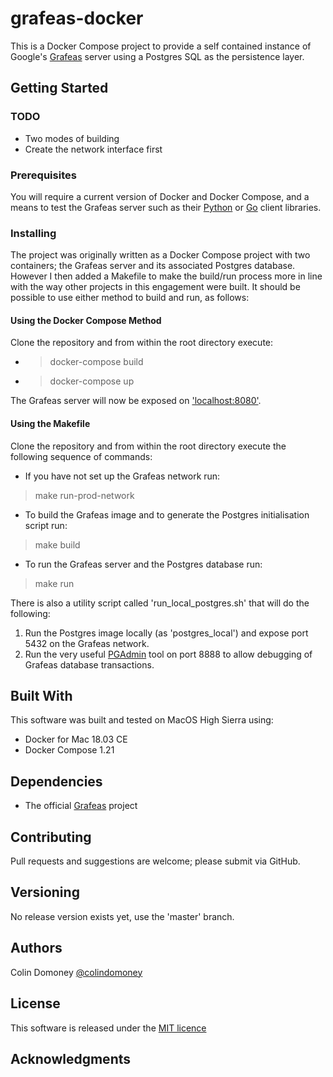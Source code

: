 # grafeas-docker

This is a Docker Compose project to provide a self contained instance of Google's [Grafeas](https://grafeas.io/) server using a Postgres SQL as the persistence layer.

## Getting Started

### TODO

* Two modes of building
* Create the network interface first

### Prerequisites

You will require a current version of Docker and Docker Compose, and a means to test the Grafeas server such as their [Python](https://github.com/grafeas/client-python) or [Go](https://github.com/grafeas/client-go) client libraries.

### Installing

The project was originally written as a Docker Compose project with two containers; the Grafeas server and its associated Postgres database. However I then added a Makefile to make the build/run process more in line with the way other projects in this engagement were built. It should be possible to use either method to build and run, as follows:

#### Using the Docker Compose Method

Clone the repository and from within the root directory execute:

* > docker-compose build
* > docker-compose up

The Grafeas server will now be exposed on ['localhost:8080'](localhost:8080).

#### Using the Makefile

Clone the repository and from within the root directory execute the following sequence of commands:

* If you have not set up the Grafeas network run:
> make run-prod-network

* To build the Grafeas image and to generate the Postgres initialisation script run:
> make build

* To run the Grafeas server and the Postgres database run: 
> make run

There is also a utility script called 'run_local_postgres.sh' that will do the following:

1. Run the Postgres image locally (as 'postgres_local') and expose port 5432 on the Grafeas network.
2. Run the very useful [PGAdmin](https://www.pgadmin.org/) tool on port 8888 to allow debugging of Grafeas database transactions. 

## Built With

This software was built and tested on MacOS High Sierra using:

* Docker for Mac 18.03 CE
* Docker Compose 1.21

## Dependencies

* The official [Grafeas](https://github.com/grafeas/grafeas) project

## Contributing

Pull requests and suggestions are welcome; please submit via GitHub.

## Versioning

No release version exists yet, use the 'master' branch.

## Authors

Colin Domoney [@colindomoney](https://twitter.com/colindomoney?lang=en)

## License

This software is released under the [MIT licence](https://github.com/createk-design/grafeas-docker/blob/master/LICENSE)

## Acknowledgments

